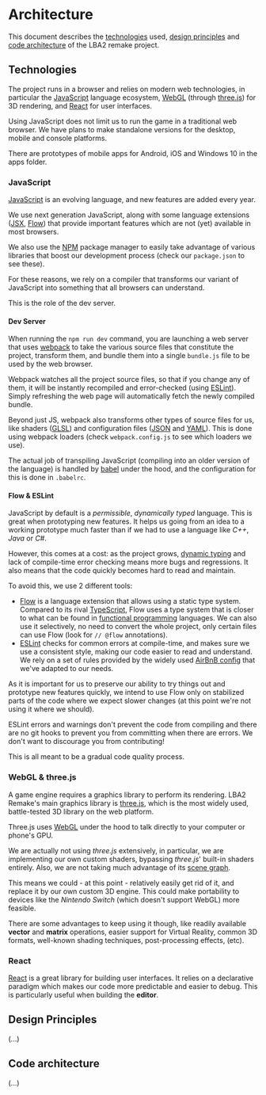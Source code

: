 # Architecture

This document describes the [technologies](#Technologies) used, [design principles](#design-principles) and [code architecture](#code-architecture) of the LBA2 remake project.


## Technologies

The project runs in a browser and relies on modern web technologies, in particular the [JavaScript](https://developer.mozilla.org/bm/docs/Web/JavaScript) language ecosystem, [WebGL](https://developer.mozilla.org/en-US/docs/Web/API/WebGL_API) (through [three.js](https://threejs.org/)) for 3D rendering, and [React](https://reactjs.org/) for user interfaces.

Using JavaScript does not limit us to run the game in a traditional web browser. We have plans to make standalone versions for the desktop, mobile and console platforms.

There are prototypes of mobile apps for Android, iOS and Windows 10 in the apps folder.

### JavaScript

[JavaScript](https://developer.mozilla.org/bm/docs/Web/JavaScript) is an evolving language, and new features are added every year.

We use next generation JavaScript, along with some language extensions ([JSX](https://reactjs.org/docs/introducing-jsx.html), [Flow](https://flow.org/)) that provide important features which are not (yet) available in most browsers.

We also use the [NPM](https://www.npmjs.com/) package manager to easily take advantage of various libraries that boost our development process (check our `package.json` to see these).

For these reasons, we rely on a compiler that transforms our variant of JavaScript into something that all browsers can understand.

This is the role of the dev server.

#### Dev Server

When running the `npm run dev` command, you are launching a web server that uses [webpack](https://webpack.js.org/) to take the various source files that constitute the project, transform them, and bundle them into a single `bundle.js` file to be used by the web browser.

Webpack watches all the project source files, so that if you change any of them, it will be instantly recompiled and error-checked (using [ESLint](https://eslint.org/)). Simply refreshing the web page will automatically fetch the newly compiled bundle.

Beyond just JS, webpack also transforms other types of source files for us, like shaders ([GLSL](https://developer.mozilla.org/en-US/docs/Games/Techniques/3D_on_the_web/GLSL_Shaders)) and configuration files ([JSON](https://www.json.org/) and [YAML](http://yaml.org/)). This is done using webpack loaders (check `webpack.config.js` to see which loaders we use).

The actual job of transpiling JavaScript (compiling into an older version of the language) is handled by [babel](https://babeljs.io/) under the hood, and the configuration for this is done in `.babelrc`.

#### Flow & ESLint

JavaScript by default is a _permissible_, _dynamically typed_ language. This is great when prototyping new features. It helps us going from an idea to a working prototype much faster than if we had to use a language like _C++_, _Java_ or _C#_.

However, this comes at a cost: as the project grows, [dynamic typing](https://developer.mozilla.org/en-US/docs/Glossary/Dynamic_typing) and lack of compile-time error checking means more bugs and regressions. It also means that the code quickly becomes hard to read and maintain.

To avoid this, we use 2 different tools:

* [Flow](https://flow.org/) is a language extension that allows using a static type system. Compared to its rival [TypeScript](https://www.typescriptlang.org/), Flow uses a type system that is closer to what can be found in [functional programming](https://www.quora.com/What-is-functional-programming) languages. We can also use it selectively, no need to convert the whole project, only certain files can use Flow (look for `// @flow` annotations).
* [ESLint](https://eslint.org/) checks for common errors at compile-time, and makes sure we use a consistent style, making our code easier to read and understand. We rely on a set of rules provided by the widely used [AirBnB config](https://github.com/airbnb/javascript) that we've adapted to our needs.

As it is important for us to preserve our ability to try things out and prototype new features quickly, we intend to use Flow only on stabilized parts of the code where we expect slower changes (at this point we're not using it where we should).

ESLint errors and warnings don't prevent the code from compiling and there are no git hooks to prevent you from committing when there are errors. We don't want to discourage you from contributing!

This is all meant to be a gradual code quality process.

### WebGL & three.js

A game engine requires a graphics library to perform its rendering. LBA2 Remake's main graphics library is [three.js](https://threejs.org/), which is the most widely used, battle-tested 3D library on the web platform.

Three.js uses [WebGL](https://developer.mozilla.org/en-US/docs/Web/API/WebGL_API) under the hood to talk directly to your computer or phone's GPU.

We are actually not using _three.js_ extensively, in particular, we are implementing our own custom shaders, bypassing _three.js_' built-in shaders entirely.
Also, we are not taking much advantage of its [scene graph](https://en.wikipedia.org/wiki/Scene_graph).

This means we could - at this point - relatively easily get rid of it, and replace it by our own custom 3D engine. This could make portability to devices like the _Nintendo Switch_ (which doesn't support WebGL) more feasible.

There are some advantages to keep using it though, like readily available **vector** and **matrix** operations, easier support for Virtual Reality, common 3D formats, well-known shading techniques, post-processing effects, (etc).

### React

[React](https://reactjs.org/) is a great library for building user interfaces. It relies on a declarative paradigm which makes our code more predictable and easier to debug. This is particularly useful when building the **editor**.


## Design Principles

(...)


## Code architecture

(...)
